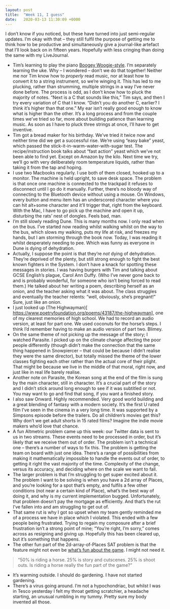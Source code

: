 ```yaml
---
layout: post
title:  "Week 11, I guess"
date:   2020-03-13 11:30:09 +0000
---
```


I don’t know if you noticed, but these have turned into just semi-regular updates. I’m okay with that – they still fulfil the purpose of getting me to think how to be productive and simultaneously give a journal-like artefact that I’ll look back on in fifteen years. Hopefully with less cringing than doing the same with my LiveJournal.
* Tim’s learning to play the piano [Boogey Woogie-style](https://www.youtube.com/watch?v=J9b3ZZywQvg). I’m separately learning the uke. Why – I wondered – don’t we do that together! Neither me nor Tim know how to _properly_ read music, nor at least how to convert it to a string instrument, so we’re winging it. This has led to me plucking, rather than strumming, multiple strings in a way I’ve never done before. The process is odd, as I don’t know how to pluck the majority of notes. “Next is a C that sounds like this,” Tim says, and then I try every variation of C that I know. “Didn’t you do another C, earlier? I think it’s higher than that one.” My ear isn’t really good enough to know what is higher than the other. It’s a long process and from the couple times we’ve tried so far, more about building patience than learning music. As soon as I have to pluck three strings at once, I’ll have to get inventive.
* Tim got a bread maker for his birthday. We’ve tried it twice now and neither time did we get a successful rise. We’re using “easy bake” yeast, which passed the stick-it-in-warm-water-with-sugar test. The recipe/instruction book talks about “fast action” yeast which we’ve not been able to find yet. Except on Amazon by the kilo. Next time we try, we’ll go with very deliberately room temperature liquids, rather than taking it from the tap and hoping.
* I use two Macbooks regularly. I use both of them closed, hooked up to a monitor. The machine is held upright, to save desk space. The problem is that once one machine is connected to the trackpad it refuses to disconnect until I go do it manually. Further, there’s no bloody way of connecting to the Bluetooth device without using a mouse. On Windows, every button and menu item has an underscored character where you can hit alt+some character and it’ll trigger that, right from the keyboard. With the Mac, I have to go pick up the machine and open it up, disturbing the rats’ nest of dongles. Feels bad, man.
* I’m still slowly reading Dune. This is many months now. I only read when on the bus. I’ve started now reading whilst walking whilst on the way to the bus, which slows my walking, puts my life at risk, and freezes my hands, but I am storming through the book now. Today, I was reading it whilst desperately needing to pee. Which was funny as everyone in Dune is dying of dehydration.
* Actually, I suppose the point is that they’re _not_ dying of dehydration. They’re deprived of the plenty, but still strong enough to fight the best known fighters in the System. I don’t have a knack for spotting these messages in stories. I was having burgers with Tim and talking about GCSE English’s plague, Carol Ann Duffy. (Who I’ve never gone back to and is probably wonderful, for someone who isn’t being forced to read them.) He talked about her writing a poem, describing herself as an onion, and the teacher asking what it was about. The class struggles and eventually the teacher relents: “well, obviously, she’s pregnant!” Sure, just like an onion.
* I just looked up (The Highwayman)[ https://www.poetryfoundation.org/poems/43187/the-highwayman], one of my clearest memories of high school. We had to record an audio version, at least for part one. We used coconuts for the horse’s steps. I think I’d remember having to make an audio version of part two. Blimey.
* On the same theme of not picking up the message of the story; I watched Parasite. I picked up on the climate change affecting the poor people differently (though didn’t make the connection that the same thing happened in Snowpiercer – that could be because I didn’t realise they were the same director), but totally missed the theme of the lower classes fighting each other rather than the actual core of their plight. That might be because we live in the middle of that moral, right now, and just like in real life barely realise.
* Another note on Parasite, the Korean song at the end of the film is sung by the main character, still in character. It’s a crucial part of the story and I didn’t stick around long enough to see if it was subtitled or not. You may want to go and find that song, if you want a finished story.
* I also saw Onward. Highly recommended. Very good world building and a great blending of fantasy with a modern society. It’s the first U rated film I’ve seen in the cinema in a very long time. It was supported by a Simpsons episode before the trailers. Do all children’s movies get this? Why don’t we get adult shorts in 15 rated films? Imagine the indie movie makers who’d love that chance.
* A fun Altmetric problem came up this week: our Twitter data is sent to us in two streams. These events need to be processed in order, but it’s likely that we receive them out of order. The problem isn’t a technical one – there’s a number of ways to fix this. The problem is getting the team on board with just one idea. There’s a range of possibilities from making it mathematically impossible to handle the events out of order, to getting it right the vast majority of the time. Complexity of the change, versus its accuracy, and deciding where on the scale we want to fall.
* The larger problem is that I’m struggling to get super excited about it. The problem I want to be solving is when you have a 2d array of Places, and you’re looking for a spot that’s empty, and fulfils a few other conditions (not near a certain kind of Place), what’s the best way of doing it, and why is my current implementation bugged. Unfortunately, that problem doesn’t pay the mortgage as efficiently. And that’s the rut I’ve fallen into and am struggling to get out of.
* That same rut is why I got so upset when my team gently reminded me of a process we have in place which I violated. This ended with a few people being frustrated. Trying to regain my composure after a brief frustration isn’t a strong point of mine; “You’re right, I’m sorry,” comes across as resigning and giving up. Hopefully this has been cleared up, but it’s something that happens.
* The other fun part of the 2d-array-of-Places SAT problem is that the feature might not even be [what’s fun about the game](https://www.youtube.com/watch?v=68tCnWFxMTM). I might not need it.

> “50% is riding a horse. 25% is story and cutscenes. 25% is shoot outs. Is riding a horse really the fun part of the game?”

* It’s warming outside. I should do gardening. I have not started gardening.
* There’s a virus going around. I’m not a hypochondriac, but whilst I was in Tesco yesterday I felt my throat getting scratchier, a headache starting, an unusual rumbling in my tummy. Pretty sure my body invented all those.
